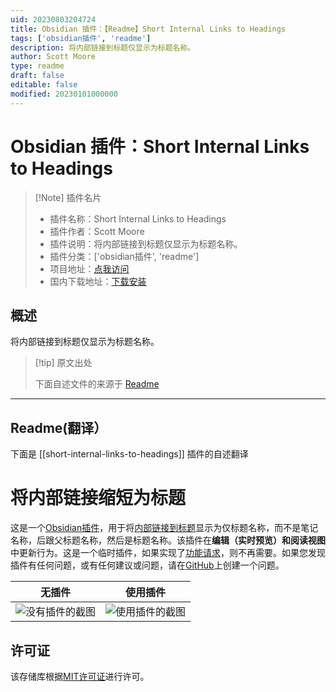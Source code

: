```yaml
---
uid: 20230803204724
title: Obsidian 插件：【Readme】Short Internal Links to Headings
tags: ['obsidian插件', 'readme']
description: 将内部链接到标题仅显示为标题名称。
author: Scott Moore
type: readme
draft: false
editable: false
modified: 20230101000000
---
```


# Obsidian 插件：Short Internal Links to Headings

> [!Note] 插件名片
> - 插件名称：Short Internal Links to Headings
> - 插件作者：Scott Moore
> - 插件说明：将内部链接到标题仅显示为标题名称。
> - 插件分类：['obsidian插件', 'readme']
> - 项目地址：[点我访问](https://github.com/scottwillmoore/obsidian-short-internal-links-to-headings)
> - 国内下载地址：[下载安装](https://pkmer.cn/products/plugin/pluginMarket/?short-internal-links-to-headings)

## 概述

将内部链接到标题仅显示为标题名称。



> [!tip] 原文出处
> 
>下面自述文件的来源于 [Readme](https://ghproxy.net/https://raw.githubusercontent.com/scottwillmoore/obsidian-short-links/main/README.md)
> 

---

## Readme(翻译）

下面是 [[short-internal-links-to-headings]] 插件的自述翻译


# 将内部链接缩短为标题

这是一个[Obsidian插件](https://obsidian.md/)，用于将[内部链接到标题](https://help.obsidian.md/How+to/Internal+link)显示为仅标题名称，而不是笔记名称，后跟父标题名称，然后是标题名称。该插件在**编辑（实时预览）**和**阅读视图**中更新行为。这是一个临时插件，如果实现了[功能请求](https://forum.obsidian.md/t/option-to-display-heading-without-note-title-in-internal-links/22253)，则不再需要。如果您发现插件有任何问题，或有任何建议或问题，请在[GitHub](https://github.com/scottwillmoore/obsidian-short-internal-links-to-headings)上创建一个问题。


<center>

| 无插件                                                     | 使用插件                                               |
| --------------------------------------------------------- | --------------------------------------------------- |
| ![没有插件的截图](screenshots/without.png)                 | ![使用插件的截图](screenshots/with.png)              |

</center>

## 许可证

该存储库根据[MIT许可证](./LICENSE)进行许可。



